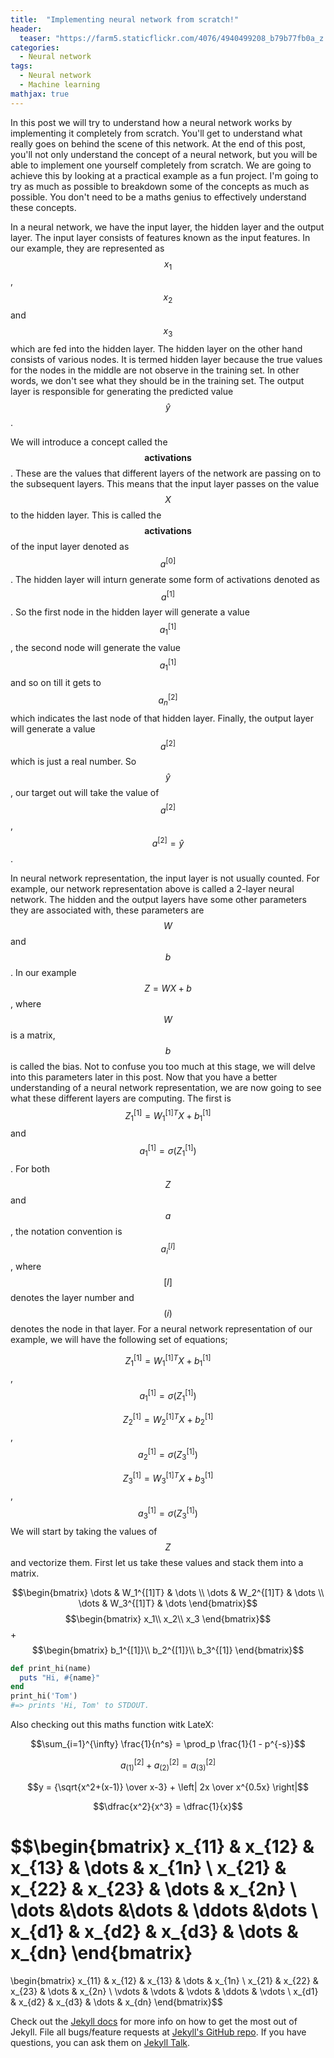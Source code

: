 ```yaml
---
title:  "Implementing neural network from scratch!"
header:
  teaser: "https://farm5.staticflickr.com/4076/4940499208_b79b77fb0a_z.jpg"
categories: 
  - Neural network
tags:
  - Neural network
  - Machine learning
mathjax: true
---
```


In this post we will try to understand how a neural network works by implementing it completely from scratch. You'll get to understand what really goes on behind the scene of this network. At the end of this post, you'll not only understand the concept of a neural network, but you will be able to implement one yourself completely from scratch. We are going to achieve this by looking at a practical example as a fun project.
I'm going to try as much as possible to breakdown some of the concepts as much as possible. You don't need to be a maths genius to effectively understand these concepts. 

In a neural network, we have the input layer, the hidden layer and the output layer. The input layer consists of features known as the input features. In our example, they are represented as $${x_1}$$, $${x_2}$$ and $${x_3}$$ which are fed into the hidden layer. The hidden layer on the other hand consists of various nodes. It is termed hidden layer because the true values for the nodes in the middle are not observe in the training set. In other words, we don't see what they should be in the training set. The output layer is responsible for generating the predicted value $${\hat{y}}$$.

We will introduce a concept called the $$\textbf{activations}$$. These are the values that different layers of the network are passing on to the subsequent layers. This means that the input layer passes on the value $$X$$ to the hidden layer. This is called the $$ \textbf{activations}$$ of the input layer denoted as $$a^{[0]}$$. The hidden layer will inturn generate some form of activations denoted as $${a}^{[1]}$$. So the first node in the hidden layer will generate a value $${a}_{1}^{[1]}$$, the second node will generate the value $${a}_{1}^{[1]}$$ and so on till it gets to $${a}_{n}^{[2]}$$ which indicates the last node of that hidden layer. Finally, the output layer will generate a value $${a}^{[2]}$$ which is just a real number. So $${\hat{y}}$$, our target out will take the value of $${a}^{[2]}$$,  $${a}^{[2]} = {\hat{y}} $$.

In neural network representation, the input layer is not usually counted. For example, our network representation above is called a 2-layer neural network. The hidden and the output layers have some other parameters they are associated with, these parameters  are $$W$$ and $$b$$. In our example $$Z=WX + b$$, where $$W$$ is a matrix, $$b$$ is called the bias. Not to confuse you too much at this stage, we will delve into this parameters later in this post.
Now that you have a better understanding of a neural network representation, we are now going to see what these different layers are computing. The first is $$ Z_1^{[1]} = W_1^{[1]T}{X}+b_1^{[1]} $$ and $$a_1^{[1]} = {\sigma}(Z_1^{[1]})$$. For both $$Z$$ and $$a$$, the notation convention is $$a_i^{[l]}$$, where $$[l]$$ denotes the layer number and $$(i)$$ denotes the node in that layer.
For a neural network representation of our example, we will have the following set of equations;

$$Z_1^{[1]} = W_1^{[1]T}{X}+b_1^{[1]} $$, $$a_1^{[1]} = {\sigma}(Z_1^{[1]})$$

$$Z_2^{[1]} = W_2^{[1]T}{X}+b_2^{[1]} $$, $$a_2^{[1]} = {\sigma}(Z_3^{[1]})$$

$$Z_3^{[1]} = W_3^{[1]T}{X}+b_3^{[1]} $$, $$a_3^{[1]} = {\sigma}(Z_3^{[1]})$$
We will start by taking the values of $$Z$$ and vectorize them. First let us take these values and stack them into a matrix.

$$\begin{bmatrix}
	\dots & W_1^{[1]T} & \dots \\
	\dots & W_2^{[1]T} & \dots \\
	\dots & W_3^{[1]T} & \dots 
\end{bmatrix}$$
$$\begin{bmatrix}
	x_1\\
	x_2\\
	x_3
\end{bmatrix}$$
+
$$\begin{bmatrix}
	b_1^{[1]}\\
	b_2^{[1]}\\
	b_3^{[1]}
\end{bmatrix}$$






```ruby
def print_hi(name)
  puts "Hi, #{name}"
end
print_hi('Tom')
#=> prints 'Hi, Tom' to STDOUT.
```

Also checking out this maths function witk LateX:

$$\sum_{i=1}^{\infty} \frac{1}{n^s} 
= \prod_p \frac{1}{1 - p^{-s}}$$

$$a_{(1)}^{[2]} + a_{(2)}^{[2]} = a_{(3)}^{[2]}$$

$$y = {\sqrt{x^2+(x-1)} \over x-3} + \left| 2x \over x^{0.5x} \right|$$

$$\dfrac{x^2}{x^3} = \dfrac{1}{x}$$


$$\begin{bmatrix}
    x_{11}       & x_{12} & x_{13} & \dots & x_{1n} \\
    x_{21}       & x_{22} & x_{23} & \dots & x_{2n} \\
    \dots 	 &\dots	  &\dots   & \ddots &\dots   \\
    x_{d1}       & x_{d2} & x_{d3} & \dots & x_{dn}
\end{bmatrix}
=
\begin{bmatrix}
    x_{11} & x_{12} & x_{13} & \dots  & x_{1n} \\
    x_{21} & x_{22} & x_{23} & \dots  & x_{2n} \\
    \vdots & \vdots & \vdots & \ddots & \vdots \\
    x_{d1} & x_{d2} & x_{d3} & \dots  & x_{dn}
\end{bmatrix}$$



Check out the [Jekyll docs][jekyll-docs] for more info on how to get the most out of Jekyll. File all bugs/feature requests at [Jekyll's GitHub repo][jekyll-gh]. If you have questions, you can ask them on [Jekyll Talk][jekyll-talk].

[jekyll-docs]: http://jekyllrb.com/docs/home
[jekyll-gh]:   https://github.com/jekyll/jekyll
[jekyll-talk]: https://talk.jekyllrb.com/

